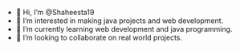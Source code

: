 - 👋 Hi, I’m @Shaheesta19
- 👀 I’m interested in making java projects and web development.
- 🌱 I’m currently learning web development and java programming. 
- 💞️ I’m looking to collaborate on real world projects.
  

<!---
Shaheesta19/Shaheesta19 is a ✨ special ✨ repository because its `README.md` (this file) appears on your GitHub profile.
You can click the Preview link to take a look at your changes.
--->
